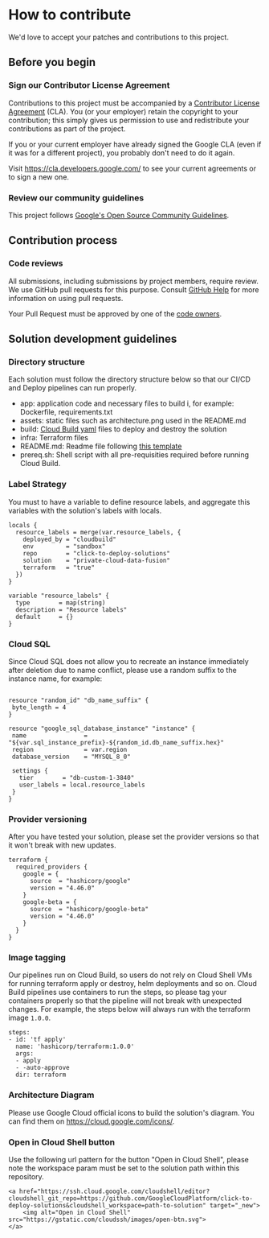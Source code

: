# How to contribute

We'd love to accept your patches and contributions to this project.

## Before you begin

### Sign our Contributor License Agreement

Contributions to this project must be accompanied by a
[Contributor License Agreement](https://cla.developers.google.com/about) (CLA).
You (or your employer) retain the copyright to your contribution; this simply
gives us permission to use and redistribute your contributions as part of the
project.

If you or your current employer have already signed the Google CLA (even if it
was for a different project), you probably don't need to do it again.

Visit <https://cla.developers.google.com/> to see your current agreements or to
sign a new one.

### Review our community guidelines

This project follows
[Google's Open Source Community Guidelines](https://opensource.google/conduct/).

## Contribution process

### Code reviews

All submissions, including submissions by project members, require review. We
use GitHub pull requests for this purpose. Consult
[GitHub Help](https://help.github.com/articles/about-pull-requests/) for more
information on using pull requests.

Your Pull Request must be approved by one of the [code owners](CODEOWNERS).


## Solution development guidelines

### Directory structure
Each solution must follow the directory structure below so that our CI/CD and Deploy pipelines can run properly.

- app: application code and necessary files to build i, for example: Dockerfile, requirements.txt
- assets: static files such as architecture.png used in the README.md
- build: [Cloud Build yaml](https://cloud.google.com/build/docs/build-config-file-schema) files to deploy and destroy the solution
- infra: Terraform files
- README.md: Readme file following [this template](./template_readme.md)
- prereq.sh: Shell script with all pre-requisities required before running Cloud Build.


### Label Strategy
You must to have a variable to define resource labels, and aggregate this variables with the solution's labels with locals.

```hcl
locals {
  resource_labels = merge(var.resource_labels, {
    deployed_by = "cloudbuild"
    env         = "sandbox"
    repo        = "click-to-deploy-solutions"
    solution    = "private-cloud-data-fusion"
    terraform   = "true"
  })
}

variable "resource_labels" {
  type        = map(string)
  description = "Resource labels"
  default     = {}
}
```

### Cloud SQL
Since Cloud SQL does not allow you to recreate an instance immediately after deletion due to name conflict, please use a random suffix to the instance name, for example:
```hcl

resource "random_id" "db_name_suffix" {
 byte_length = 4
}

resource "google_sql_database_instance" "instance" {
 name                = "${var.sql_instance_prefix}-${random_id.db_name_suffix.hex}"
 region              = var.region
 database_version    = "MYSQL_8_0"

 settings {
   tier        = "db-custom-1-3840"
   user_labels = local.resource_labels
 }
}
```

### Provider versioning
After you have tested your solution, please set the provider versions so that it won't break with new updates.
```hcl
terraform {
  required_providers {
    google = {
      source  = "hashicorp/google"
      version = "4.46.0"
    }
    google-beta = {
      source  = "hashicorp/google-beta"
      version = "4.46.0"
    }
  }
}
```

### Image tagging
Our pipelines run on Cloud Build, so users do not rely on Cloud Shell VMs for running terraform apply or destroy, helm deployments and so on. Cloud Build pipelines use containers to run the steps, so please tag your containers properly so that the pipeline will not break with unexpected changes.
For example, the steps below will always run with the terraform image `1.0.0`.

```
steps:
- id: 'tf apply'
  name: 'hashicorp/terraform:1.0.0'
  args: 
  - apply
  - -auto-approve
  dir: terraform
```

### Architecture Diagram

Please use Google Cloud official icons to build the solution's diagram. You can find them on https://cloud.google.com/icons/.

### Open in Cloud Shell button

Use the following url pattern for the button "Open in Cloud Shell", please note the workspace param must be set to the solution path within this repository.
```
<a href="https://ssh.cloud.google.com/cloudshell/editor?cloudshell_git_repo=https://github.com/GoogleCloudPlatform/click-to-deploy-solutions&cloudshell_workspace=path-to-solution" target="_new">
    <img alt="Open in Cloud Shell" src="https://gstatic.com/cloudssh/images/open-btn.svg">
</a>
```